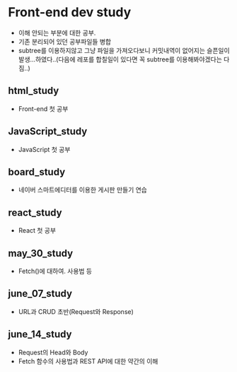 # Front-end dev study
- 이해 안되는 부분에 대한 공부.
- 기존 분리되어 있던 공부파일들 병합
- subtree를 이용하지않고 그냥 파일을 가져오다보니 커밋내역이 없어지는 슬픈일이 발생...하였다..(다음에 레포를 합칠일이 있다면 꼭 subtree를 이용해봐야겠다는 다짐..)

## html_study
- Front-end 첫 공부

## JavaScript_study
- JavaScript 첫 공부

## board_study
- 네이버 스마트에디터를 이용한 게시판 만들기 연습

## react_study
- React 첫 공부

## may_30_study
- Fetch()에 대하여. 사용법 등 

## june_07_study
- URL과 CRUD 초반(Request와 Response)

## june_14_study
- Request의 Head와 Body 
- Fetch 함수의 사용법과 REST API에 대한 약간의 이해